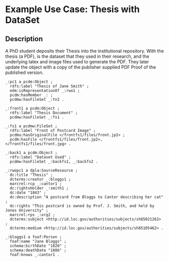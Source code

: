
# Example Use Case: Thesis with DataSet

## Description

A PhD student deposits their Thesis into the institutional repository. With the thesis (a PDF), is the dataset that they used in their research, and the underlying latex and image files used to generate the PDF.  They later update the object with a copy of the publisher supplied PDF Proof of the published version.

```turtle
_:pc1 a pcdm:Object ;
  rdfs:label "Thesis of Jane Smith" ;
  edm:isRepresentationOf _:rwo1 ;
  pcdm:hasMember _: ;
  pcdmw:hasFileSet _:tn2 .

_:front1 a pcdm:Object ;
  rdfs:label "Thesis Document" ;
  pcdmw:hasFileSet _:fs1 .

_:fs1 a pcdmw:FileSet ;
  rdfs:label "Front of Postcard Image" ;
  pcdmu:hasOriginalFile </frontfs1/files/front.jp2> ;
  pcdm:hasFile </frontfs1/files/front.jp2>, </frontfs1/files/front.jpg> .

_:back1 a pcdm:Object ;
  rdfs:label "Dataset Used" ;
  pcdmw:hasFileSet _:backfs1, _:backfs2 .

_:rwopc1 a dpla:SourceResource ;
  dc:title "Thesis" ;
  dcterms:creator _:bloggs1 ;
  marcrel:rcp _:cantor1 ;
  dc:rightsHolder _:smith1 ;
  dc:date "1843" ;
  dc:description "A postcard from Bloggs to Cantor describing her cat" ;
  dc:rights "This postcard is owned by Prof. J. Smith, and held by Jones University" ;
  marcrel:rps _:org2 ;
  dcterms:subject <http://id.loc.gov/authorities/subjects/sh85021262> ;
  dcterms:medium <http://id.loc.gov/authorities/subjects/sh85105462> .

_:bloggs1 a foaf:Person ;
  foaf:name "Jane Bloggs" ;
  schema:birthDate "1820" ;
  schema:deathDate "1886" ;
  foaf:knows _:cantor1 .

```




